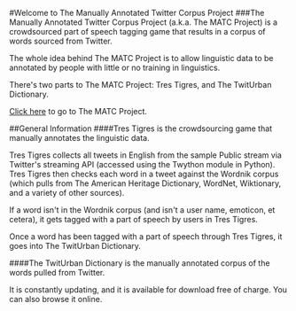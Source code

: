 #Welcome to The Manually Annotated Twitter Corpus Project
###The Manually Annotated Twitter Corpus Project (a.k.a. The MATC Project) is a crowdsourced part of speech tagging game that results in a corpus of words sourced from Twitter. 

The whole idea behind The MATC Project is to allow linguistic data to be annotated by people with little or no training in linguistics.

There's two parts to The MATC Project: Tres Tigres, and The TwitUrban Dictionary.

[Click here](www.thematcproject.org) to go to The MATC Project.


##General Information
####Tres Tigres is the crowdsourcing game that manually annotates the linguistic data.

Tres Tigres collects all tweets in English from the sample Public stream via Twitter's streaming API (accessed using the Twython module in Python). Tres Tigres then checks each word in a tweet against the Wordnik corpus (which pulls from The American Heritage Dictionary, WordNet, Wiktionary, and a variety of other sources). 

If a word isn't in the Wordnik corpus (and isn't a user name, emoticon, et cetera), it gets tagged with a part of speech by users in Tres Tigres.

Once a word has been tagged with a part of speech through Tres Tigres, it goes into The TwitUrban Dictionary.

####The TwitUrban Dictionary is the manually annotated corpus of the words pulled from Twitter. 

It is constantly updating, and it is available for download free of charge. You can also browse it online.


